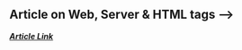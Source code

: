 
## Article on Web, Server & HTML tags -->

_**[Article Link](https://medium.com/@dey.pritam000/tag-your-html-with-web-server-58a3f68b6045)**_